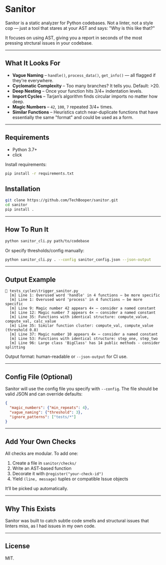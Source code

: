 
# Sanitor

Sanitor is a static analyzer for Python codebases. Not a linter, not a style cop — just a tool that stares at your AST and says: "Why is this like that?"

It focuses on using AST, giving you a report in seconds of the most pressing strctural issues in your codebase.

---

## What It Looks For

* **Vague Naming** – `handle()`, `process_data()`, `get_info()` — all flagged if they're everywhere.
* **Cyclomatic Complexity** – Too many branches? It tells you. Default: >20.
* **Deep Nesting** – Once your function hits 3/4+ indentation levels.
* **Import Cycles** – Tarjan’s algorithm finds circular imports no matter how deep.
* **Magic Numbers** – `42`, `100`, `7` repeated 3/4+ times.
* **Similar Functions** – Heuristics catch near-duplicate functions that have essentially the same "format" and could be used as a form.

---


## Requirements

- Python 3.7+
- click

Install requirements:

```bash
pip install -r requirements.txt
```

## Installation

```bash
git clone https://github.com/TechBooper/sanitor.git
cd sanitor
pip install .
```

---


## How To Run It

```bash
python sanitor_cli.py path/to/codebase
```

Or specify thresholds/config manually:

```bash
python sanitor_cli.py . --config sanitor_config.json --json-output
```

---

## Output Example

```
📁 tests_cycles\trigger_sanitor.py
  [m] Line 1: Overused word 'handle' in 4 functions – be more specific
  [m] Line 1: Overused word 'process' in 4 functions – be more specific
  [m] Line 9: Magic number 42 appears 4× – consider a named constant
  [m] Line 12: Magic number 7 appears 4× – consider a named constant
  [m] Line 35: Functions with identical structure: compute_value, compute_val, calc_value
  [m] Line 35: Similar function cluster: compute_val, compute_value (threshold 0.8)
  [m] Line 37: Magic number 10 appears 4× – consider a named constant
  [m] Line 53: Functions with identical structure: step_one, step_two
  [m] Line 96: Large class 'BigClass' has 14 public methods - consider splitting
```


Output format: human-readable or `--json-output` for CI use.

---


## Config File (Optional)

Sanitor will use the config file you specify with `--config`. The file should be valid JSON and can override defaults:

```json
{
  "magic_numbers": {"min_repeats": 4},
  "vague_naming": {"threshold": 3},
  "ignore_patterns": ["tests/*"]
}
```

---


## Add Your Own Checks

All checks are modular. To add one:

1. Create a file in `sanitor/checks/`
2. Write an AST-based function
3. Decorate it with `@register("your-check-id")`
4. Yield `(line, message)` tuples or compatible Issue objects

It’ll be picked up automatically.

---


## Why This Exists

Sanitor was built to catch subtle code smells and structural issues that linters miss, as I had issues in my own code.

---

## License

MIT.

